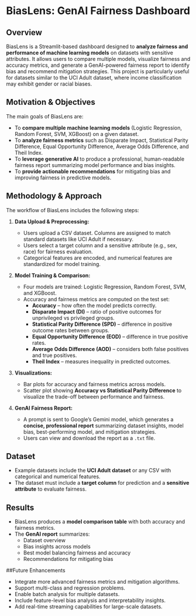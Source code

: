# BiasLens: GenAI Fairness Dashboard

## Overview
BiasLens is a Streamlit-based dashboard designed to **analyze fairness and performance of machine learning models** on datasets with sensitive attributes. It allows users to compare multiple models, visualize fairness and accuracy metrics, and generate a GenAI-powered fairness report to identify bias and recommend mitigation strategies. This project is particularly useful for datasets similar to the UCI Adult dataset, where income classification may exhibit gender or racial biases.

## Motivation & Objectives
The main goals of BiasLens are:
* To **compare multiple machine learning models** (Logistic Regression, Random Forest, SVM, XGBoost) on a given dataset.
* To **analyze fairness metrics** such as Disparate Impact, Statistical Parity Difference, Equal Opportunity Difference, Average Odds Difference, and Theil Index.
* To **leverage generative AI** to produce a professional, human-readable fairness report summarizing model performance and bias insights.
* To **provide actionable recommendations** for mitigating bias and improving fairness in predictive models.

## Methodology & Approach
The workflow of BiasLens includes the following steps:

1. **Data Upload & Preprocessing:**
    * Users upload a CSV dataset. Columns are assigned to match standard datasets like UCI Adult if necessary.
    * Users select a target column and a sensitive attribute (e.g., sex, race) for fairness evaluation.
    * Categorical features are encoded, and numerical features are standardized for model training.

2. **Model Training & Comparison:**
    * Four models are trained: Logistic Regression, Random Forest, SVM, and XGBoost.
    * Accuracy and fairness metrics are computed on the test set:
        * **Accuracy** – how often the model predicts correctly.
        * **Disparate Impact (DI)** – ratio of positive outcomes for unprivileged vs privileged groups.
        * **Statistical Parity Difference (SPD)** – difference in positive outcome rates between groups.
        * **Equal Opportunity Difference (EOD)** – difference in true positive rates.
        * **Average Odds Difference (AOD)** – considers both false positives and true positives.
        * **Theil Index** – measures inequality in predicted outcomes.

3. **Visualizations:**
    * Bar plots for accuracy and fairness metrics across models.
    * Scatter plot showing **Accuracy vs Statistical Parity Difference** to visualize the trade-off between performance and fairness.

4. **GenAI Fairness Report:**
    * A prompt is sent to Google’s Gemini model, which generates a **concise, professional report** summarizing dataset insights, model bias, best-performing model, and mitigation strategies.
    * Users can view and download the report as a `.txt` file.

## Dataset
* Example datasets include the **UCI Adult dataset** or any CSV with categorical and numerical features.
* The dataset must include a **target column** for prediction and a **sensitive attribute** to evaluate fairness.

## Results
* BiasLens produces a **model comparison table** with both accuracy and fairness metrics.
* The **GenAI report** summarizes:
    * Dataset overview
    * Bias insights across models
    * Best model balancing fairness and accuracy
    * Recommendations for mitigating bias

##Future Enhancements
* Integrate more advanced fairness metrics and mitigation algorithms.
* Support multi-class and regression problems.
* Enable batch analysis for multiple datasets.
* Include feature-level bias analysis and interpretability insights.
* Add real-time streaming capabilities for large-scale datasets.
